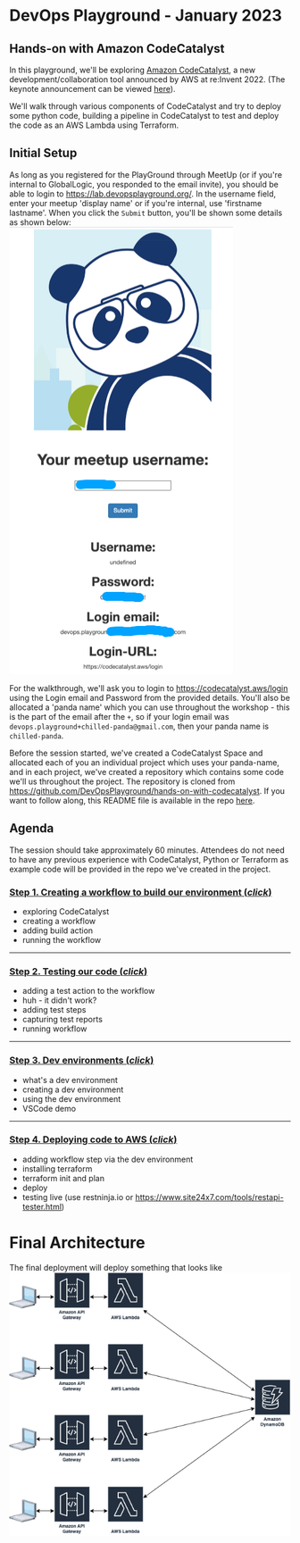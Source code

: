 # DevOps Playground - January 2023
## Hands-on with Amazon CodeCatalyst

In this playground, we'll be exploring [Amazon CodeCatalyst](https://codecatalyst.aws), a new development/collaboration tool announced by AWS at re:Invent 2022. (The keynote announcement can be viewed [here](https://youtu.be/RfvL_423a-I?t=3486)).

We'll walk through various components of CodeCatalyst and try to deploy some python code, building a pipeline in CodeCatalyst to test and deploy the code as an AWS Lambda using Terraform.

## Initial Setup
As long as you registered for the PlayGround through MeetUp (or if you're internal to GlobalLogic, you responded to the email invite), you should be able to login to https://lab.devopsplayground.org/. In the username field, enter your meetup 'display name' or if you're internal, use 'firstname lastname'. When you click the `Submit` button, you'll be shown some details as shown below:
![panda-login](./images/panda-login.png)

For the walkthrough, we'll ask you to login to https://codecatalyst.aws/login using the Login email and Password from the provided details. You'll also be allocated a 'panda name' which you can use throughout the workshop - this is the part of the email after the `+`, so if your login email was `devops.playground+chilled-panda@gmail.com`, then your panda name is `chilled-panda`.

Before the session started, we've created a CodeCatalyst Space and allocated each of you an individual project which uses your panda-name, and in each project, we've created a repository which contains some code we'll us throughout the project. The repository is cloned from https://github.com/DevOpsPlayground/hands-on-with-codecatalyst. If you want to follow along, this README file is available in the repo [here](https://github.com/DevOpsPlayground/hands-on-with-codecatalyst/blob/main/README.md).


## Agenda
The session should take approximately 60 minutes. Attendees do not need to have any previous experience with CodeCatalyst, Python or Terraform as example code will be provided in the repo we've created in the project.

### [Step 1. Creating a workflow to build our environment (_click_)](step1/README.md)
 - exploring CodeCatalyst
 - creating a workflow
 - adding build action
 - running the workflow  

---

### [Step 2. Testing our code (_click_)](step2/README.md)
 - adding a test action to the workflow
 - huh - it didn't work?
 - adding test steps
 - capturing test reports
 - running workflow

---
### [Step 3. Dev environments (_click_)](step3/README.md)
 - what's a dev environment
 - creating a dev environment
 - using the dev environment
 - VSCode demo

---
### [Step 4. Deploying code to AWS (_click_)](step4/README.md)
 - adding workflow step via the dev environment
 - installing terraform
 - terraform init and plan
 - deploy
 - testing live (use restninja.io or https://www.site24x7.com/tools/restapi-tester.html)


# Final Architecture
The final deployment will deploy something that looks like
![deployed architecture](./images/architecture.png)